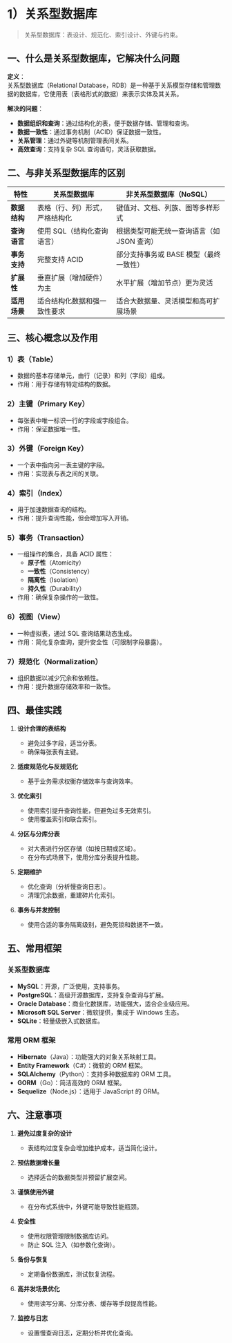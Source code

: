 # 1）关系型数据库

> 关系型数据库：表设计、规范化、索引设计、外键与约束。

## 一、什么是关系型数据库，它解决什么问题

**定义**：  
关系型数据库（Relational Database，RDB）是一种基于关系模型存储和管理数据的数据库，它使用表（表格形式的数据）来表示实体及其关系。

**解决的问题**：

- **数据组织和查询**：通过结构化的表，便于数据存储、管理和查询。
- **数据一致性**：通过事务机制（ACID）保证数据一致性。
- **关系管理**：通过外键等机制管理表间关系。
- **高效查询**：支持复杂 SQL 查询语句，灵活获取数据。

## 二、与非关系型数据库的区别

| **特性**     | **关系型数据库**               | **非关系型数据库（NoSQL）**                |
| ------------ | ------------------------------ | ------------------------------------------ |
| **数据结构** | 表格（行、列）形式，严格结构化 | 键值对、文档、列族、图等多样形式           |
| **查询语言** | 使用 SQL（结构化查询语言）     | 根据类型可能无统一查询语言（如 JSON 查询） |
| **事务支持** | 完整支持 ACID                  | 部分支持事务或 BASE 模型（最终一致性）     |
| **扩展性**   | 垂直扩展（增加硬件）为主       | 水平扩展（增加节点）更为灵活               |
| **适用场景** | 适合结构化数据和强一致性要求   | 适合大数据量、灵活模型和高可扩展场景       |

## 三、核心概念以及作用

### **1）表（Table）**

- 数据的基本存储单元，由行（记录）和列（字段）组成。
- 作用：用于存储有特定结构的数据。

### **2）主键（Primary Key）**

- 每张表中唯一标识一行的字段或字段组合。
- 作用：保证数据唯一性。

### **3）外键（Foreign Key）**

- 一个表中指向另一表主键的字段。
- 作用：实现表与表之间的关联。

### **4）索引（Index）**

- 用于加速数据查询的结构。
- 作用：提升查询性能，但会增加写入开销。

### **5）事务（Transaction）**

- 一组操作的集合，具备 ACID 属性：
  - **原子性**（Atomicity）
  - **一致性**（Consistency）
  - **隔离性**（Isolation）
  - **持久性**（Durability）
- 作用：确保复杂操作的一致性。

### **6）视图（View）**

- 一种虚拟表，通过 SQL 查询结果动态生成。
- 作用：简化复杂查询，提升安全性（可限制字段暴露）。

### **7）规范化（Normalization）**

- 组织数据以减少冗余和依赖性。
- 作用：提升数据存储效率和一致性。

## 四、最佳实践

1. **设计合理的表结构**

   - 避免过多字段，适当分表。
   - 确保每张表有主键。

2. **适度规范化与反规范化**

   - 基于业务需求权衡存储效率与查询效率。

3. **优化索引**

   - 使用索引提升查询性能，但避免过多无效索引。
   - 使用覆盖索引和联合索引。

4. **分区与分库分表**

   - 对大表进行分区存储（如按日期或区域）。
   - 在分布式场景下，使用分库分表提升性能。

5. **定期维护**

   - 优化查询（分析慢查询日志）。
   - 清理冗余数据，重建碎片化索引。

6. **事务与并发控制**
   - 使用合适的事务隔离级别，避免死锁和数据不一致。

## 五、常用框架

### **关系型数据库**

- **MySQL**：开源，广泛使用，支持事务。
- **PostgreSQL**：高级开源数据库，支持复杂查询与扩展。
- **Oracle Database**：商业化数据库，功能强大，适合企业级应用。
- **Microsoft SQL Server**：微软提供，集成于 Windows 生态。
- **SQLite**：轻量级嵌入式数据库。

### **常用 ORM 框架**

- **Hibernate**（Java）：功能强大的对象关系映射工具。
- **Entity Framework**（C#）：微软的 ORM 框架。
- **SQLAlchemy**（Python）：支持多种数据库的 ORM 工具。
- **GORM**（Go）：简洁高效的 ORM 框架。
- **Sequelize**（Node.js）：适用于 JavaScript 的 ORM。

## 六、注意事项

1. **避免过度复杂的设计**

   - 表结构过度复杂会增加维护成本，适当简化设计。

2. **预估数据增长量**

   - 选择适合的数据类型并预留扩展空间。

3. **谨慎使用外键**

   - 在分布式系统中，外键可能导致性能瓶颈。

4. **安全性**

   - 使用权限管理限制数据库访问。
   - 防止 SQL 注入（如参数化查询）。

5. **备份与恢复**

   - 定期备份数据库，测试恢复流程。

6. **高并发场景优化**

   - 使用读写分离、分库分表、缓存等手段提高性能。

7. **监控与日志**
   - 设置慢查询日志，定期分析并优化查询。
